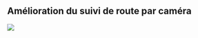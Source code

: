 ## Amélioration du suivi de route par caméra

![](https://github.com/Poblit0/MiniAtlas/blob/main/Rapports%20s%C3%A9ances/MAUVOISIN%20Paul/S%C3%A9ance%2015/Jetbot%20-%20Suivi%20de%20route%20par%20cam%C3%A9ra%20am%C3%A9lior%C3%A9.gif)
